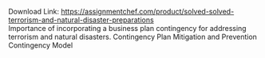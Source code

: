 Download Link: https://assignmentchef.com/product/solved-solved-terrorism-and-natural-disaster-preparations
<br>
Importance of incorporating a business plan contingency for addressing terrorism and natural disasters. Contingency Plan Mitigation and Prevention Contingency Model